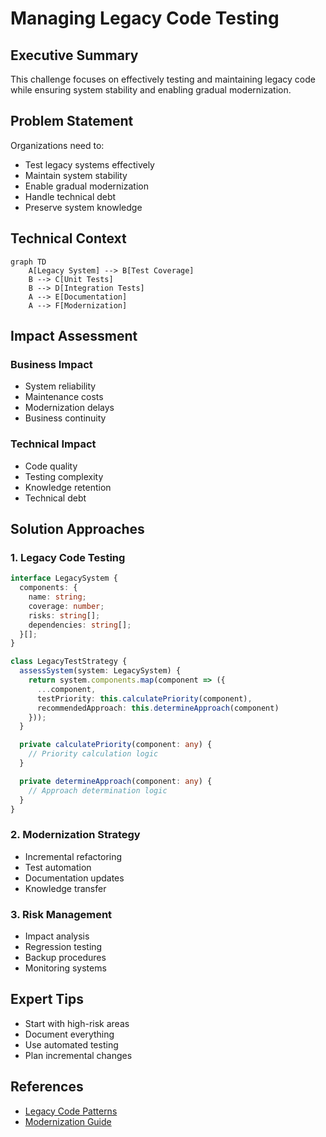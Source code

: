 # Managing Legacy Code Testing

<ChallengeDifficulty :rating="4" />
<TimeEstimate time="3-4 days" />

## Executive Summary
This challenge focuses on effectively testing and maintaining legacy code while ensuring system stability and enabling gradual modernization.

## Problem Statement
Organizations need to:
- Test legacy systems effectively
- Maintain system stability
- Enable gradual modernization
- Handle technical debt
- Preserve system knowledge

## Technical Context
```mermaid
graph TD
    A[Legacy System] --> B[Test Coverage]
    B --> C[Unit Tests]
    B --> D[Integration Tests]
    A --> E[Documentation]
    A --> F[Modernization]
```

## Impact Assessment
### Business Impact
- System reliability
- Maintenance costs
- Modernization delays
- Business continuity

### Technical Impact
- Code quality
- Testing complexity
- Knowledge retention
- Technical debt

## Solution Approaches

### 1. Legacy Code Testing
```typescript
interface LegacySystem {
  components: {
    name: string;
    coverage: number;
    risks: string[];
    dependencies: string[];
  }[];
}

class LegacyTestStrategy {
  assessSystem(system: LegacySystem) {
    return system.components.map(component => ({
      ...component,
      testPriority: this.calculatePriority(component),
      recommendedApproach: this.determineApproach(component)
    }));
  }

  private calculatePriority(component: any) {
    // Priority calculation logic
  }

  private determineApproach(component: any) {
    // Approach determination logic
  }
}
```

### 2. Modernization Strategy
- Incremental refactoring
- Test automation
- Documentation updates
- Knowledge transfer

### 3. Risk Management
- Impact analysis
- Regression testing
- Backup procedures
- Monitoring systems

## Expert Tips
- Start with high-risk areas
- Document everything
- Use automated testing
- Plan incremental changes

## References
- [Legacy Code Patterns](https://example.com/legacy-patterns)
- [Modernization Guide](https://example.com/modernization)